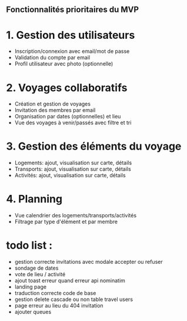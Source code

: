 ## Fonctionnalités prioritaires du MVP

# 1. Gestion des utilisateurs

- Inscription/connexion avec email/mot de passe
- Validation du compte par email
- Profil utilisateur avec photo (optionnelle)

# 2. Voyages collaboratifs

- Création et gestion de voyages
- Invitation des membres par email
- Organisation par dates (optionnelles) et lieu
- Vue des voyages à venir/passés avec filtre et tri

# 3. Gestion des éléments du voyage

- Logements: ajout, visualisation sur carte, détails
- Transports: ajout, visualisation sur carte, détails
- Activités: ajout, visualisation sur carte, détails

# 4. Planning

- Vue calendrier des logements/transports/activités
- Filtrage par type d'élément et par membre

# todo list : 

- gestion correcte invitations avec modale accepter ou refuser
- sondage de dates
- vote de lieu / activité
- ajout toast erreur quand erreur api nominatim
- landing page
- traduction correcte code de base 
- gestion delete cascade ou non table travel users
- page erreur au lieu du 404 invitation
- ajouter queues
